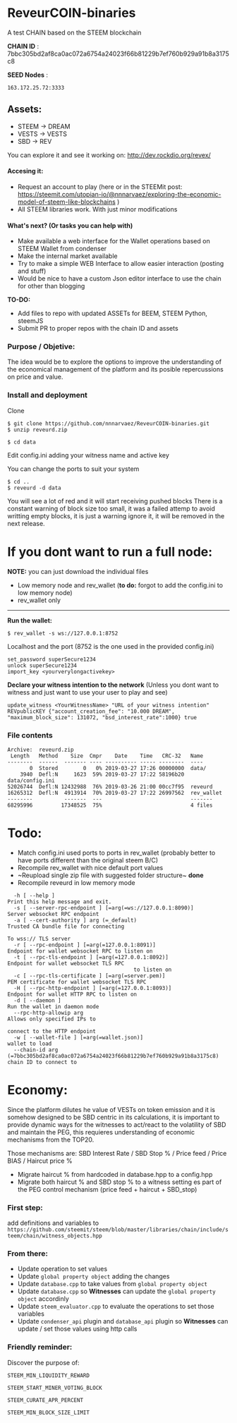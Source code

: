 # ReveurCOIN-binaries
A test CHAIN based on the STEEM blockchain

**CHAIN ID** : 7bbc305bd2af8ca0ac072a6754a24023f66b81229b7ef760b929a91b8a3175c8

**SEED Nodes** : 

```
163.172.25.72:3333
```

## Assets:

* STEEM -> DREAM
* VESTS -> VESTS
* SBD -> REV


You can explore it and see it working on: http://dev.rockdio.org/revex/

#### Accesing it:
* Request an account to play (here or in the STEEMit post: https://steemit.com/utopian-io/@nnnarvaez/exploring-the-economic-model-of-steem-like-blockchains )
* All STEEM libraries work. With just minor modifications 

#### What's next? (Or tasks you can help with)
* Make available a web interface for the Wallet operations based on STEEM Wallet from condenser
* Make the internal market available
* Try to make a simple WEB Interface to allow easier interaction (posting and stuff)
* Would be nice to have a custom Json editor interface to use the chain for other than blogging
 

**TO-DO:** 
* Add files to repo with updated ASSETs for BEEM, STEEM Python, steemJS 
* Submit PR to proper repos with the chain ID and assets




### Purpose / Objetive:
The idea would be to explore the options to improve the understanding of the economical management of the platform and its posible repercussions on price and value.

### Install and deployment
Clone

```
$ git clone https://github.com/nnnarvaez/ReveurCOIN-binaries.git
$ unzip reveurd.zip
```


```
$ cd data

``` 
Edit config.ini adding your witness name and active key

You can change the ports to suit your system
```
$ cd ..
$ reveurd -d data
```


You will see a lot of red and it will start receiving pushed blocks 
There is a constant warning of block size too small, it was a failed attemp to avoid writting empty blocks, it is just a warning ignore it, it will be removed in the next release.

# If you dont want to run a full node:

**NOTE:** you can just download the individual files 

* Low memory node and rev_wallet (**to do:**  forgot to add the config.ini to low memory node)
* rev_wallet only

---

**Run the wallet:**

```
$ rev_wallet -s ws://127.0.0.1:8752
```
Localhost and the port (8752 is the one used in the provided config.ini)

```
set_password superSecure1234
unlock superSecure1234
import_key <yourverylongactivekey>
```
**Declare your witness intention to the network** (Unless you dont want to witness and just want to use your user to play and see)

  ```update_witness <YourWitnessName> "URL of your witness intention" REVpublicKEY {"account_creation_fee": "10.000 DREAM", "maximum_block_size": 131072, "bsd_interest_rate":1000} true```
  

### File contents
```
Archive:  reveurd.zip
 Length   Method    Size  Cmpr    Date    Time   CRC-32   Name
--------  ------  ------- ---- ---------- ----- --------  ----
       0  Stored        0   0% 2019-03-27 17:26 00000000  data/
    3940  Defl:N     1623  59% 2019-03-27 17:22 58196b20  data/config.ini
52026744  Defl:N 12432988  76% 2019-03-26 21:00 00cc7f95  reveurd
16265312  Defl:N  4913914  70% 2019-03-27 17:22 26997562  rev_wallet
--------          -------  ---                            -------
68295996         17348525  75%                            4 files

```
# Todo: 
* Match config.ini used ports to ports in rev_wallet (probably better to have ports different than the original steem B/C)
* Recompile rev_wallet with nice default port values
* ~Reupload single zip file with suggested folder structure~ **done**
* Recompile reveurd in low memory mode

```
  -h [ --help ]                                                                         Print this help message and exit.
  -s [ --server-rpc-endpoint ] [=arg(=ws://127.0.0.1:8090)]                             Server websocket RPC endpoint
  -a [ --cert-authority ] arg (=_default)                                               Trusted CA bundle file for connecting
                                                                                        To wss:// TLS server
  -r [ --rpc-endpoint ] [=arg(=127.0.0.1:8091)]                                         Endpoint for wallet websocket RPC to listen on
  -t [ --rpc-tls-endpoint ] [=arg(=127.0.0.1:8092)]                                     Endpoint for wallet websocket TLS RPC
                                        to listen on
  -c [ --rpc-tls-certificate ] [=arg(=server.pem)]                                      PEM certificate for wallet websocket TLS RPC
  -H [ --rpc-http-endpoint ] [=arg(=127.0.0.1:8093)]                                    Endpoint for wallet HTTP RPC to listen on
  -d [ --daemon ]                                                                       Run the wallet in daemon mode
  --rpc-http-allowip arg                                                                Allows only specified IPs to
                                                                                        connect to the HTTP endpoint
  -w [ --wallet-file ] [=arg(=wallet.json)]                                             wallet to load
  --chain-id arg (=7bbc305bd2af8ca0ac072a6754a24023f66b81229b7ef760b929a91b8a3175c8)    chain ID to connect to
```


# Economy:

Since the platform dilutes he value of VESTs on token emission and it is somehow designed to be SBD centric in its calculations, it is important to provide dynamic ways for the witnesses to act/react to the volatility of SBD and maintain the PEG, this requieres understanding of economic mechanisms from the TOP20. 

Those mechanisms are: SBD Interest Rate / SBD Stop % / Price feed / Price BIAS / Haircut price % 

* Migrate haircut % from hardcoded in database.hpp to a config.hpp
* Migrate both haircut % and SBD stop % to a witness setting es part of the PEG control mechanism (price feed + haircut + SBD_stop) 

### First step: 
add definitions and variables to 
`https://github.com/steemit/steem/blob/master/libraries/chain/include/steem/chain/witness_objects.hpp`
### From there:

- Update operation to set values 
- Update `global property object` adding the changes 
- Update `database.cpp` to take values from `global property object`
- Update `database.cpp` so **Witnesses** can update the `global property object` accordinly 
- Update `steem_evaluator.cpp` to evaluate the operations to set those variables
- Update `condenser_api` plugin and `database_api` plugin so **Witnesses** can update / set those values using http calls



### Friendly reminder:

Discover the purpose of:


```
STEEM_MIN_LIQUIDITY_REWARD

STEEM_START_MINER_VOTING_BLOCK

STEEM_CURATE_APR_PERCENT

STEEM_MIN_BLOCK_SIZE_LIMIT
```

